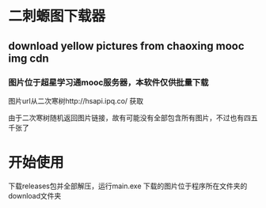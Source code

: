 # 二刺螈图下载器
## download yellow pictures from chaoxing mooc img cdn
### 图片位于超星学习通mooc服务器，本软件仅供批量下载
图片url从二次寒树http://hsapi.ipq.co/
获取


由于二次寒树随机返回图片链接，故有可能没有全部包含所有图片，不过也有四五千张了

# 开始使用
下载releases包并全部解压，运行main.exe
下载的图片位于程序所在文件夹的download文件夹
